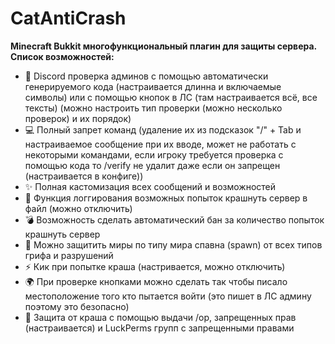 # CatAntiCrash
**Minecraft Bukkit многофункциональный плагин для защиты сервера. Список возможностей:**
- 🔎 Discord проверка админов с помощью автоматически генерируемого кода (настраивается длинна и включаемые символы) или с помощью кнопок в ЛС (там настраивается всё, все тексты) (можно настроить тип проверки (можно несколько проверок) и их порядок)
- 💻 Полный запрет команд (удаление их из подсказок "/" + Tab и настраиваемое сообщение при их вводе, может не работать с некоторыми командами, если игроку требуется проверка с помощью кода то /verify не удалит даже если он запрещен (настраивается в конфиге))
- ✨ Полная кастомизация всех сообщений и возможностей
- 📜 Функция логгирования возможных попыток крашнуть сервер в файл (можно отключить)
- 💣 Возможность сделать автоматический бан за количество попыток крашнуть сервер
- 🏡 Можно защитить миры по типу мира спавна (spawn) от всех типов грифа и разрушений
- ⚡ Кик при попытке краша (настривается, можно отключить)
- 🌍 При проверке кнопками можно сделать так чтобы писало местоположение того кто пытается войти (это пишет в ЛС админу поэтому это безопасно)
- 🛑 Защита от краша с помощью выдачи /op, запрещенных прав (настраивается) и LuckPerms групп с запрещенными правами
